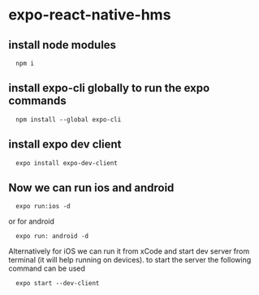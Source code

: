 # expo-react-native-hms

## install node modules
```
  npm i
```

## install expo-cli globally to run the expo commands
```
  npm install --global expo-cli
```

## install expo dev client
```
  expo install expo-dev-client
```

## Now we can run ios and android
```
  expo run:ios -d
```
or for android
```
  expo run: android -d
```

Alternatively for iOS we can run it from xCode and start dev server from terminal (it will help running on devices).
to start the server the following command can be used
```
  expo start --dev-client
```
